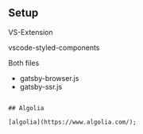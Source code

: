 ## Setup

VS-Extension

vscode-styled-components

Both files

- gatsby-browser.js
- gatsby-ssr.js

```

## Algolia

[algolia](https://www.algolia.com/);
```
